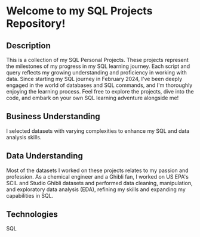 # Welcome to my SQL Projects Repository!

## Description 
This is a collection of my SQL Personal Projects. These projects represent the milestones of my progress in my SQL learning journey. Each script and query reflects my growing understanding and proficiency in working with data. Since starting my SQL journey in February 2024, I've been deeply engaged in the world of databases and SQL commands, and I'm thoroughly enjoying the learning process. Feel free to explore the projects, dive into the code, and embark on your own SQL learning adventure alongside me!

## Business Understanding
I selected datasets with varying complexities to enhance my SQL and data analysis skills.

## Data Understanding
Most of the datasets I worked on these projects relates to my passion and profession. As a chemical engineer and a Ghibli fan, I worked on US EPA's SCIL and Studio Ghibli datasets and performed data cleaning, manipulation, and exploratory data analysis (EDA), refining my skills and expanding my capabilities in SQL. 

## Technologies
SQL



